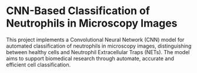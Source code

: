 # CNN-Based Classification of Neutrophils in Microscopy Images
This project implements a Convolutional Neural Network (CNN) model for automated classification of neutrophils in microscopy images, distinguishing between healthy cells and Neutrophil Extracellular Traps (NETs). The model aims to support biomedical research through automate, accurate and efficient cell classification.
